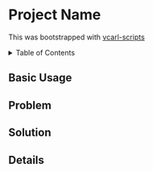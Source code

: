 # Project Name

This was bootstrapped with [vcarl-scripts](https://github.com/vcarl/vcarl-scripts)

<details>
  <summary>Table of Contents</summary>
- [Basic Usage](#basic-usage)
- [Problem](#problem)
- [Solution](#solution)
- [Details](#details)
</details>

## Basic Usage

## Problem

## Solution

## Details
